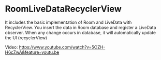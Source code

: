# RoomLiveDataRecyclerView
It includes the basic implementation of Room and LiveData with RecyclerView. You insert the data in Room database and register a LiveData observer. When any change occurs in database, it will automatically update the UI (recyclerView)


Video: https://www.youtube.com/watch?v=5OZH-H6cZwA&feature=youtu.be
